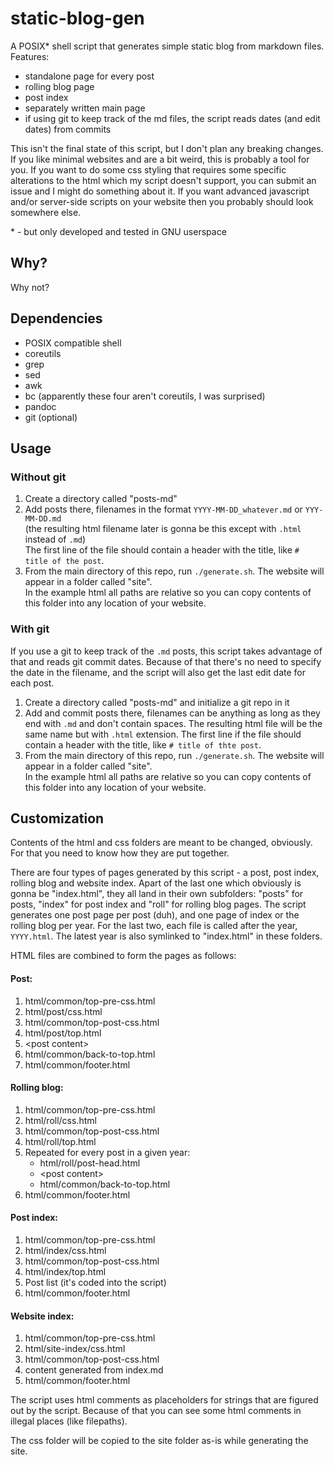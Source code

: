 # static-blog-gen

A POSIX\* shell script that generates simple static blog from markdown files.
Features:

- standalone page for every post
- rolling blog page
- post index
- separately written main page
- if using git to keep track of the md files, the script reads dates (and edit dates) from commits

This isn't the final state of this script, but I don't plan any breaking changes.
If you like minimal websites and are a bit weird, this is probably a tool for you.
If you want to do some css styling that requires some specific alterations to the html which my script doesn't support,
you can submit an issue and I might do something about it.
If you want advanced javascript and/or server-side scripts on your website then you probably should look somewhere else.

\* - but only developed and tested in GNU userspace

## Why?

Why not?

## Dependencies

- POSIX compatible shell
- coreutils
- grep
- sed
- awk
- bc (apparently these four aren't coreutils, I was surprised)
- pandoc
- git (optional)

## Usage

### Without git

1. Create a directory called "posts-md"
2. Add posts there, filenames in the format `YYYY-MM-DD_whatever.md` or `YYY-MM-DD.md` \
	(the resulting html filename later is gonna be this except with `.html` instead of `.md`)\
	The first line of the file should contain a header with the title, like `# title of the post`.
3. From the main directory of this repo, run `./generate.sh`. The website will appear in a folder called "site".\
	In the example html all paths are relative so you can copy contents of this folder into any location of your website.

### With git

If you use a git to keep track of the `.md` posts, this script takes advantage of that and reads git commit dates.
Because of that there's no need to specify the date in the filename, and the script will also get the last edit date for each post.

1. Create a directory called "posts-md" and initialize a git repo in it
2. Add and commit posts there, filenames can be anything as long as they end with `.md` and don't contain spaces. 
	The resulting html file will be the same name but with `.html` extension.
	The first line if the file should contain a header with the title, like `# title of thte post`.
3. From the main directory of this repo, run `./generate.sh`. The website will appear in a folder called "site".\
	In the example html all paths are relative so you can copy contents of this folder into any location of your website.

## Customization

Contents of the html and css folders are meant to be changed, obviously.
For that you need to know how they are put together.

There are four types of pages generated by this script - a post, post index, rolling blog and website index.
Apart of the last one which obviously is gonna be "index.html", they all land in their own subfolders:
"posts" for posts, "index" for post index and "roll" for rolling blog pages.
The script generates one post page per post (duh), and one page of index or the rolling blog per year.
For the last two, each file is called after the year, `YYYY.html`.
The latest year is also symlinked to "index.html" in these folders.

HTML files are combined to form the pages as follows:

#### Post:
1. html/common/top-pre-css.html
2. html/post/css.html
3. html/common/top-post-css.html
4. html/post/top.html
5. \<post content\>
5. html/common/back-to-top.html
6. html/common/footer.html

#### Rolling blog:
1. html/common/top-pre-css.html
2. html/roll/css.html
3. html/common/top-post-css.html
4. html/roll/top.html
5. Repeated for every post in a given year:
	- html/roll/post-head.html
	- \<post content\>
	- html/common/back-to-top.html
6. html/common/footer.html

#### Post index:
1. html/common/top-pre-css.html
2. html/index/css.html
3. html/common/top-post-css.html
4. html/index/top.html
5. Post list (it's coded into the script)
6. html/common/footer.html

#### Website index:
1. html/common/top-pre-css.html
2. html/site-index/css.html
3. html/common/top-post-css.html
4. content generated from index.md
6. html/common/footer.html

The script uses html comments as placeholders for strings that are figured out by the script.
Because of that you can see some html comments in illegal places (like filepaths).

The css folder will be copied to the site folder as-is while generating the site.
